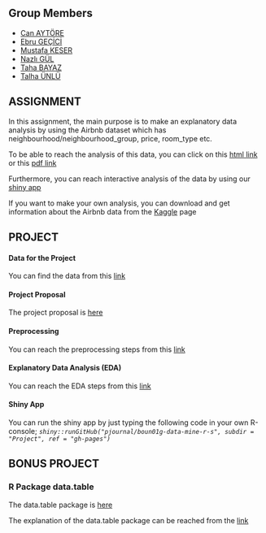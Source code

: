 ## Group Members
- [Can AYTÖRE](https://pjournal.github.io/boun01-canaytore)
- [Ebru GEÇİCİ](https://pjournal.github.io/boun01-EbruGecici)
- [Mustafa KESER](https://pjournal.github.io/boun01-mustafa-keser)
- [Nazlı GÜL](https://pjournal.github.io/boun01-NazliGul)
- [Taha BAYAZ](https://pjournal.github.io/boun01-TahaBayaz)
- [Talha ÜNLÜ](https://pjournal.github.io/boun01-TalhaUnlu)

## ASSIGNMENT

In this assignment, the main purpose is to make an explanatory data analysis by using the Airbnb dataset which has neighbourhood/neighbourhood_group, price, room_type etc.

To be able to reach the analysis of this data, you can click on this [html link](https://pjournal.github.io/boun01g-data-mine-r-s/Assignment/Airbnb.html) or this [pdf link](https://pjournal.github.io/boun01g-data-mine-r-s/Assignment/Airbnb.pdf)

Furthermore, you can reach interactive analysis of the data by using our [shiny app](https://pjournal.github.io/boun01g-data-mine-r-s/Assignment/Airbnb_Shiny.html)

If you want to make your own analysis, you can download and get information about the Airbnb data from the [Kaggle](https://www.kaggle.com/dgomonov/new-york-city-airbnb-open-data) page

## PROJECT

#### Data for the Project

You can find the data from this [link](https://www.kaggle.com/alpertemel/turkey-car-market-2020)

#### Project Proposal

The project proposal is [here](https://pjournal.github.io/boun01g-data-mine-r-s/Project/Proposal.html)

#### Preprocessing 

You can reach the preprocessing steps from this [link](https://pjournal.github.io/boun01g-data-mine-r-s/Project/Preprocessing.html)

#### Explanatory Data Analysis (EDA)

You can reach the EDA steps from this [link](https://pjournal.github.io/boun01g-data-mine-r-s/Project/ExplanatoryDataAnalysis.html)

#### Shiny App

You can run the shiny app by just typing the following code in your own R-console; *`shiny::runGitHub("pjournal/boun01g-data-mine-r-s", subdir = "Project", ref = "gh-pages")`*

## BONUS PROJECT

### R Package data.table 

The data.table package is [here](https://cran.r-project.org/web/packages/data.table/index.html)

The explanation of the data.table package can be reached from the [link](https://pjournal.github.io/boun01g-data-mine-r-s/data.table/datatable.html)

